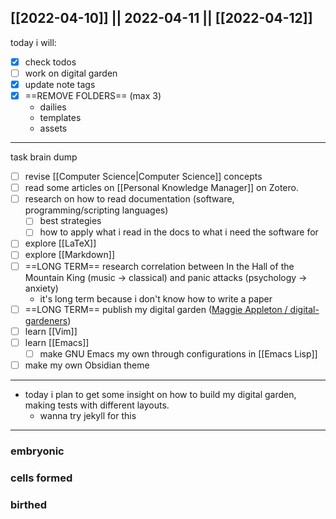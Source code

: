 [[2022-04-10]] || 2022-04-11 || [[2022-04-12]]
---
today i will:
- [x] check todos
- [ ] work on digital garden
- [x] update note tags
- [x] ==REMOVE FOLDERS== (max 3)
	- dailies
	- templates
	- assets
---
task brain dump
- [ ] revise [[Computer Science|Computer Science]] concepts
- [ ] read some articles on [[Personal Knowledge Manager]] on Zotero.
- [ ] research on how to read documentation (software, programming/scripting languages)
	- [ ] best strategies
	- [ ] how to apply what i read in the docs to what i need the software for
- [ ] explore [[LaTeX]]
- [ ] explore [[Markdown]]
- [ ] ==LONG TERM== research correlation between In the Hall of the Mountain King (music -> classical) and panic attacks (psychology -> anxiety)
	- it's long term because i don't know how to write a paper
- [ ] ==LONG TERM== publish my digital garden ([Maggie Appleton / digital-gardeners](https://github.com/MaggieAppleton/digital-gardeners))
- [ ] learn [[Vim]]
- [ ] learn [[Emacs]]
	- [ ] make GNU Emacs my own through configurations in [[Emacs Lisp]]
- [ ] make my own Obsidian theme
---
- today i plan to get some insight on how to build my digital garden, making tests with different layouts.
	- wanna try jekyll for this
---

### embryonic

### cells formed

### birthed